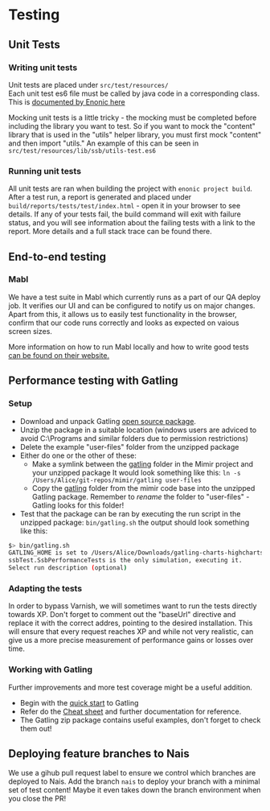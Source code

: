 # Testing
## Unit Tests
### Writing unit tests
Unit tests are placed under `src/test/resources/`  
Each unit test es6 file must be called by java code in a corresponding class. This is [documented by Enonic here](https://developer.enonic.com/guides/writing-unit-tests)

Mocking unit tests is a little tricky - the mocking must be completed before including the library you want to test. So if you want to mock the "content" library that is used in the "utils" helper library, you must first mock "content" and then import "utils." An example of this can be seen in `src/test/resources/lib/ssb/utils-test.es6`

### Running unit tests
All unit tests are ran when building the project with `enonic project build`.   
After a test run, a report is generated and placed under `build/reports/tests/test/index.html` - open it in your browser to see details. If any of your tests fail, the build command will exit with failure status, and you will see information about the failing tests with a link to the report. More details and a full stack trace can be found there. 

## End-to-end testing
### Mabl
We have a test suite in Mabl which currently runs as a part of our QA deploy job. It verifies our UI and can be configured to notify us on major changes. Apart from this, it allows us to easily test functionality in the browser, confirm that our code runs correctly and looks as expected on vaious screen sizes. 

More information on how to run Mabl locally and how to write good tests [can be found on their website.](https://help.mabl.com) 

## Performance testing with Gatling
### Setup
- Download and unpack Gatling [open source package](https://gatling.io/open-source/). 
- Unzip the package in a suitable location (windows users are adviced to avoid C:\Programs and similar folders due to permission restrictions)
- Delete the example "user-files" folder from the unzipped package
- Either do one or the other of these: 
  - Make a symlink between the [gatling](/gatling) folder in the Mimir project and your unzipped package
  It would look something like this: `ln -s /Users/Alice/git-repos/mimir/gatling user-files`
  - Copy the [gatling](/gatling) folder from the mimir code base into the unzipped Gatling package. Remember to *rename* the folder to "user-files" - Gatling looks for this folder! 
- Test that the package can be ran by executing the run script in the unzipped package: `bin/gatling.sh`
  the output should look something like this: 
```bash
$> bin/gatling.sh
GATLING_HOME is set to /Users/Alice/Downloads/gatling-charts-highcharts-bundle-3.6.1
ssbTest.SsbPerformanceTests is the only simulation, executing it.
Select run description (optional)
``` 

### Adapting the tests
In order to bypass Varnish, we will sometimes want to run the tests directly towards XP. Don't forget to comment out the "baseUrl" directive and replace it with the correct addres, pointing to the desired installation. This will ensure that every request reaches XP and while not very realistic, can give us a more precise measurement of performance gains or losses over time. 

### Working with Gatling
Further improvements and more test coverage might be a useful addition. 
- Begin with the [quick start](https://gatling.io/docs/gatling/tutorials/quickstart/) to Gatling
- Refer do the [Cheat sheet](https://gatling.io/docs/gatling/reference/current/cheat-sheet/) and further documentation for reference. 
- The Gatling zip package contains useful examples, don't forget to check them out!

## Deploying feature branches to Nais
We use a gihub pull request label to ensure we control which branches are deployed to Nais. 
Add the branch `nais` to deploy your branch with a minimal set of test content! Maybe it even takes down the branch environment when you close the PR!
